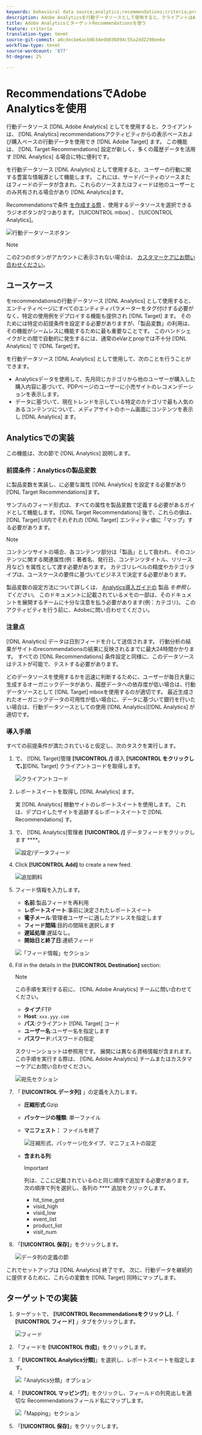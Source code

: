```yaml
---
keywords: behavioral data source;analytics;recommendations;criteria;product variables
description: Adobe Analyticsを行動データソースとして使用すると、クライアントはAdobe RecommendationsのAnalyticsの表示ベースおよび購入ベースの行動データを使用できます。
title: Adobe AnalyticsとターゲットRecommendationsを使う
feature: criteria
translation-type: tm+mt
source-git-commit: a6cdecbe6acb0b34edb036894c55a2dd2298ee6e
workflow-type: tm+mt
source-wordcount: '877'
ht-degree: 2%

---
```



# RecommendationsでAdobe Analyticsを使用

行動データソース [!DNL Adobe Analytics] としてを使用すると、クライアントは、 [!DNL Analytics] recommendationsアクティビティからの表示ベースおよび購入ベースの行動データを使用でき [!DNL Adobe Target] ます。 この機能は、 [!DNL Target Recommendations] 設定が新しく、多くの履歴データを活用す [!DNL Analytics] る場合に特に便利です。

を行動データソース [!DNL Analytics] として使用すると、ユーザーの行動に関する豊富な情報源として機能します。 これには、サードパーティのソースまたはフィードのデータが含まれ、これらのソースまたはフィードは他のユーザーとのみ共有される場合があり [!DNL Analytics]ます。

Recommendationsで条件 [を作成する際](/help/c-recommendations/c-algorithms/create-new-algorithm.md) 、使用するデータソースを選択できるラジオボタンが2つあります。 [!UICONTROL mbox] 、 [!UICONTROL Analytics]。

![行動データソースボタン](/help/c-recommendations/c-algorithms/assets/behavioral-data-source.png)

>[!NOTE]
>
>この2つのボタンがアカウントに表示されない場合は、 [カスタマーケアにお問い合わせください](/help/cmp-resources-and-contact-information.md#reference_ACA3391A00EF467B87930A450050077C)。

## ユースケース

をrecommendationsの行動データソース [!DNL Analytics] として使用すると、エンティティページにすべてのエンティティパラメーターをタグ付けする必要がなく、特定の使用例をデプロイする機能も提供され [!DNL Target] ます。 そのためには特定の前提条件を設定する必要がありますが、「製品変数」の利用は、その機能がシームレスに機能するために最も重要なことです。 このハンドシェイクがとの間で自動的に発生するには、通常のeVarとpropでは不十分 [!DNL Analytics] で [!DNL Target]す。

を行動データソース [!DNL Analytics] として使用して、次のことを行うことができます。

* Analyticsデータを使用して、先月同じカテゴリから他のユーザーが購入した購入内容に基づいて、PDPページのユーザーに小売サイトのレコメンデーションを表示します。
* データに基づいて、現在トレンドを示している特定のカテゴリで最も人気のあるコンテンツについて、メディアサイトのホーム画面にコンテンツを表示し [!DNL Analytics] ます。

## Analyticsでの実装

この機能は、次の節で [!DNL Analytics] 説明します。

### 前提条件：Analyticsの製品変数

に製品変数を実装し、に必要な属性 [!DNL Analytics] を設定する必要があり [!DNL Target Recommendations]ます。

サンプルのフィード形式は、すべての属性を製品変数で定義する必要があるガイドとして機能します。 [!DNL Target Recommendations] 後で、これらの値は、 [!DNL Target] UI内でそれぞれの [!DNL Target] エンティティ値に「マップ」する必要があります。

>[!NOTE]
>
>コンテンツサイトの場合、各コンテンツ部分は「製品」として扱われ、そのコンテンツに関する関連属性(例：著者名、発行日、コンテンツタイトル、リリース月など) を属性として渡す必要があります。 カテゴリレベルの精度やカテゴリタイプは、ユースケースの要件に基づいてビジネスで決定する必要があります。

製品変数の設定方法について詳しくは、 [Analytics導入ガイドの](https://docs.adobe.com/content/help/en/analytics/implementation/vars/page-vars/products.html) 製品 *を参照してください*。 このドキュメントに記載されているメモの一部は、そのドキュメントを展開するチームに十分な注意を払う必要があります(例：カテゴリ)。 このアクティビティを行う前に、Adobeに問い合わせてください。

### 注意点

[!DNL Analytics] データは日別フィードを介して送信されます。 行動分析の結果がサイトのrecommendationsの結果に反映されるまでに最大24時間かかります。 すべての [!DNL Recommendations] 条件設定と同様に、このデータソースはテストが可能で、テストする必要があります。

どのデータソースを使用するかを迅速に判断するために、ユーザーが毎日大量に生成するオーガニックデータがあり、履歴データへの依存度が低い場合は、行動データソースとして [!DNL Target] mboxを使用するのが適切です。 最近生成されたオーガニックデータの可用性が低い場合に、データに基づいて銀行を行いたい場合は、行動データソースとしての使用 [!DNL Analytics][!DNL Analytics] が適切です。

### 導入手順

すべての前提条件が満たされていると仮定し、次のタスクを実行します。

1. で、 [!DNL Target]管理 **[!UICONTROL /]** 導入 **[!UICONTROL をクリックして、]**[!DNL Target] クライアントコードを取得します。

   ![クライアントコード](/help/c-recommendations/c-algorithms/assets/client-code.png)

1. レポートスイートを取得し [!DNL Analytics] ます。

   実 [!DNL Analytics] 稼動サイトのレポートスイートを使用します。 これは、デプロイしたサイトを追跡するレポートスイートで [!DNL Recommendations] す。

1. で、 [!DNL Analytics]管理者 **[!UICONTROL /]** データフィードをクリックします ****。

   ![設定/データフィード](/help/c-recommendations/c-algorithms/assets/data-feed.png)

1. Click **[!UICONTROL Add]** to create a new feed.

   ![追加飼料](/help/c-recommendations/c-algorithms/assets/add-feed.png)

1. フィード情報を入力します。

   * **名前**:製品フィードを再利用
   * **レポートスイート**:事前に決定されたレポートスイート
   * **電子メール**:管理者ユーザーに適したアドレスを指定します
   * **フィード間隔**:目的の間隔を選択します
   * **遅延処理**:遅延なし。
   * **開始日と終了日**:連続フィード

   ![「フィード情報」セクション](/help/c-recommendations/c-algorithms/assets/feed-information.png)

1. Fill in the details in the **[!UICONTROL Destination]** section:

   >[!NOTE]
   > 
   >この手順を実行する前に、 [!DNL Adobe Analytics] チームに問い合わせてください。

   * **タイプ**:FTP
   * **Host**: `xxx.yyy.com`
   * **パス**:クライアント [!DNL Target] コード
   * **ユーザー名**:ユーザー名を指定します
   * **パスワード**:パスワードの指定

   スクリーンショットは参照用です。 展開には異なる資格情報が含まれます。 この手順を実行する際は、 [!DNL Adobe Analytics] チームまたはカスタマーケアにお問い合わせください。

   ![宛先セクション](/help/c-recommendations/c-algorithms/assets/destination.png)

1. 「 **[!UICONTROL データ列]** 」の定義を入力します。

   * **圧縮形式**:Gzip
   * **パッケージの種類**: 単一ファイル
   * **マニフェスト：** ファイルを終了

      ![圧縮形式、パッケージ化タイプ、マニフェストの設定](/help/c-recommendations/c-algorithms/assets/compression.png)

   * **含まれる列**:

      >[!IMPORTANT]
      >
      >列は、ここに記載されているのと同じ順序で追加する必要があります。 次の順序で列を選択し、各列の **** 追加をクリックします。

      * hit_time_gmt
      * visid_high
      * visid_low
      * event_list
      * product_list
      * visit_num

1. 「**[!UICONTROL 保存]**」をクリックします。

   ![データ列の定義の節](/help/c-recommendations/c-algorithms/assets/data-column-definitions.png)

これでセットアップは [!DNL Analytics] 終了です。 次に、行動データを継続的に提供するために、これらの変数を [!DNL Target] 同時にマップします。

## ターゲットでの実装

1. ターゲットで、 **[!UICONTROL Recommendationsをクリックし]**、「 **[!UICONTROL フィード]** 」タブをクリックします。

   ![フィード](/help/c-recommendations/c-algorithms/assets/feeds-tab.png)

1. 「フィードを **[!UICONTROL 作成]**」をクリックします。

1. 「 **[!UICONTROL Analytics分類]**」を選択し、レポートスイートを指定します。

   ![「Analytics分類」オプション](/help/c-recommendations/c-algorithms/assets/analytics-classifications.png)

1. 「 **[!UICONTROL マッピング]**」をクリックし、フィールドの列見出しを適切な  Recommendationsフィールド名にマップします。

   ![「Mapping」セクション](/help/c-recommendations/c-algorithms/assets/mapping.png)

1. 「**[!UICONTROL 保存]**」をクリックします。